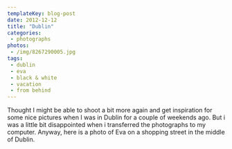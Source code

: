 ```yaml
---
templateKey: blog-post
date: 2012-12-12
title: "Dublin"
categories:
 - photographs
photos:
 - /img/8267290005.jpg
tags:
 - dublin
 - eva
 - black & white
 - vacation
 - from behind
---
```


Thought I might be able to shoot a bit more again and get inspiration for some nice pictures when I was in Dublin for a couple of weekends ago. But i was a little bit disappointed when i transferred the photographs to my computer. Anyway, here is a photo of Eva on a shopping street in the middle of Dublin.
